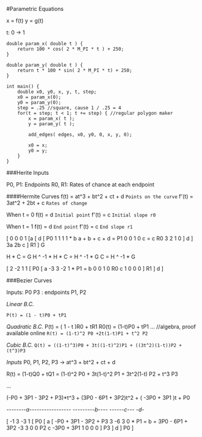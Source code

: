#Parametric Equations

x = f(t)
y = g(t)

t: 0 -> 1

	double param_x( double t ) {
		return 100 * cos( 2 * M_PI * t ) + 250;
	}
	
	double param_y( double t ) {
		return t * 100 * sin( 2 * M_PI * t) + 250;
	}
	
	int main() {
		double x0, y0, x, y, t, step;
		x0 = param_x(0);
		y0 = param_y(0);
		step = .25 //square, cause 1 / .25 = 4
		for(t = step; t < 1; t += step) { //regular polygon maker
			x = param_x( t );
			y = param_y( t );
			
			add_edges( edges, x0, y0, 0, x, y, 0);
			
			x0 = x;
			y0 = y;
		}
	}

###Herite Inputs

P0, P1: Endpoints
R0, R1: Rates of chance at each endpoint

####Hermite Curves
f(t) = at^3 + bt^2 + ct + d `Points on the curve`
f'(t) = 3at^2 + 2bt + c `Rates of change`

When t = 0
f(t) = d `Initial point`
f'(t) = c `Initial slope r0`

When t = 1
f(t) = d `End point`
f'(t) = c `End slope r1`

[ 0 0 0 1     [a	  [ d                  [ P0 
  1 1 1 1   *  b	    a + b + c + d    =   P1
  0 0 1 0      c    =  	c                    R0
  3 2 1 0 ]    d ]      3a 2b c ]            R1  ]
	                      G

 H * C = G
 H ^ -1  * H * C = H ^ -1 * G
	           C = H ^ -1 * G
			   
[ 2 -2 1 1     [ P0       [ a
  -3 3 -2 1  *   P1   =     b
  0 0 1 0        R0         c
  1 0 0 0  ]     R1 ]       d ]

###Bezier Curves

Inputs: P0 P3 : endpoints
        P1, P2
		
*Linear B.C.*

`P(t) = (1 - t)P0 + tP1`

*Quadratic B.C.*
P(t) = ( 1 - t )R0 + tR1
R0(t) = (1-t)P0 + tP1
 ... //algebra, proof available online
`R(t) = (1-t)^2 P0 +2t(1-t)P1 + t^2 P2`

*Cubic B.C.*
`Q(t) = ((1-t)^3)P0 + 3t((1-t)^2)P1 + ((3t^2)(1-t))P2 + (t^3)P3`

*_Inputs_*
P0, P1, P2, P3 -> at^3 + bt^2 + ct + d

R(t) = (1-t)Q0 + tQ1
     = (1-t)^2 P0 + 3t(1-t)^2 P1 + 3t^2(1-t) P2 + t^3 P3
	 
...

(-P0 + 3P1 - 3P2 + P3)*t^3      +   (3P0 - 6P1 + 3P2)t^2    +  ( -3P0 + 3P1 )t    + P0

--------*a*-----------------          ---------*b*----          ------*c*---      -*d*-

[ -1 3 -3 1          [ P0        [ a       [ -P0 + 3P1 - 3P2 + P3
  3 -6 3 0         *   P1    =     b     =   3P0 - 6P1 + 3P2
  -3 3 0 0             P2          c             -3P0 + 3P1
  1  0 0 0 ]           P3 ]        d ]                P0           ]

